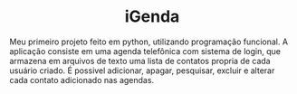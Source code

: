 # <center>iGenda</center>

Meu primeiro projeto feito em python, utilizando programação funcional. A aplicação consiste em uma agenda telefônica com sistema de login, que armazena em arquivos de texto uma lista de contatos propria de cada usuário criado. É possivel adicionar, apagar, pesquisar, excluir e alterar cada contato adicionado nas agendas.
